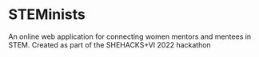 # STEMinists
An online web application for connecting women mentors and mentees in STEM.
Created as part of the SHEHACKS+VI 2022 hackathon
